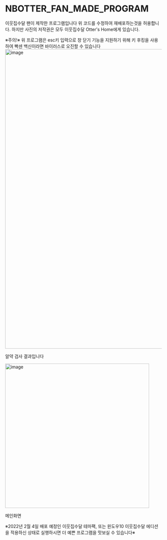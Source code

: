 # NBOTTER_FAN_MADE_PROGRAM
이웃집수달 팬이 제작한 프로그램입니다
위 코드를 수정하여 재배포하는것을 허용합니다.
하지만 사진의 저작권은 모두 이웃집수달 Otter's Home에게 있습니다.

※주의!※
위 프로그램은 esc키 입력으로 창 닫기 기능을 지원하기 위해 키 후킹을 사용하여 빡센 백신이라면 바이러스로 오진할 수 있습니다
<img width="960" alt="image" src="https://user-images.githubusercontent.com/79080468/147877310-63ddf86d-f922-497b-b6b4-de76b9677d2f.png">

알약 검사 결과입니다


<img width="463" alt="image" src="https://user-images.githubusercontent.com/79080468/147877367-15260c71-d3f6-4f4b-a9cd-65c90bde97c1.png">

메인화면


※2022년 2월 4일 배포 예정인 이웃집수달 테마팩, 또는 윈도우10 이웃집수달 에디션을 적용하신 상태로 실행하시면 더 예쁜 프로그램을 맛보실 수 있습니다※
